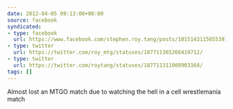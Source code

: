 ```yaml
---
date: 2012-04-05 09:13:00+08:00
source: facebook
syndicated:
- type: facebook
  url: https://www.facebook.com/stephen.roy.tang/posts/10151431158553912
- type: twitter
  url: https://twitter.com/roy_mtg/statuses/187711365266419712/
- type: twitter
  url: https://twitter.com/roytang/statuses/187711311008903168/
tags: []
---
```


Almost lost an MTGO match due to watching the hell in a cell wrestlemania match